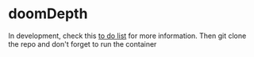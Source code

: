 # doomDepth

In development, check this [to do list](https://github.com/Jayllyz/doomDepth/issues/1) for more information.
Then git clone the repo and don't forget to run the container
